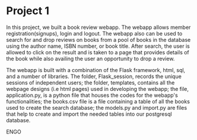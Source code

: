 # Project 1
In this project, we built a book review webapp. The webapp allows member registration(signups), login and logout. The webapp also can be used to search for and drop reviews on books from a pool of books in the database using the author name, ISBN number, or book title. After search, the user is allowed to click on the result and is taken to a page that provides details of the book while also availing the user an opportunity to drop a review.

The webapp is built with a combination of the Flask framework, html, sql, and a number of libraries. The folder, Flask_session, records the unique sessions of independent users; the folder, templates, contains all the webpage designs (i.e html pages) used in developing the webapp; the file, application.py, is a python file that houses the codes for the webapp's functionalities; the books.csv file is a file containing a table of all the books used to create the search database; the models.py and import.py are files that help to create and import the needed tables into our postgresql database. 

ENGO 